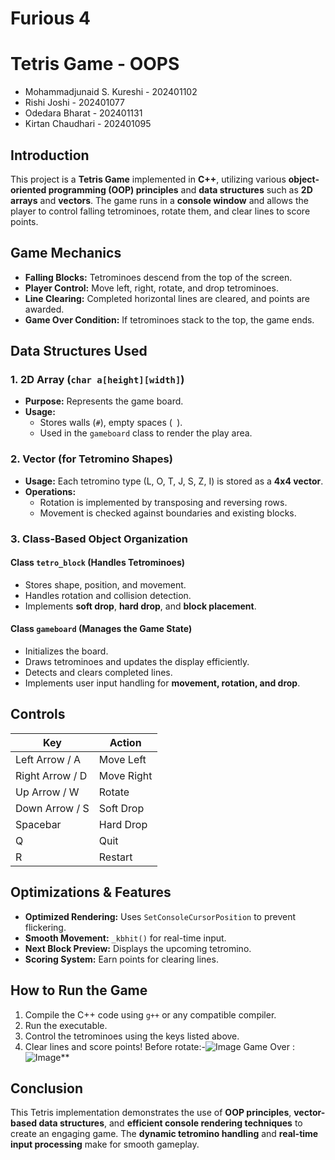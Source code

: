 # Furious 4

# Tetris Game - OOPS
- Mohammadjunaid S. Kureshi - 202401102
- Rishi Joshi - 202401077
- Odedara Bharat - 202401131
- Kirtan Chaudhari - 202401095
## Introduction
This project is a **Tetris Game** implemented in **C++**, utilizing various **object-oriented programming (OOP) principles** and **data structures** such as **2D arrays** and **vectors**. The game runs in a **console window** and allows the player to control falling tetrominoes, rotate them, and clear lines to score points.

## **Game Mechanics**
- **Falling Blocks:** Tetrominoes descend from the top of the screen.
- **Player Control:** Move left, right, rotate, and drop tetrominoes.
- **Line Clearing:** Completed horizontal lines are cleared, and points are awarded.
- **Game Over Condition:** If tetrominoes stack to the top, the game ends.

## **Data Structures Used**
### **1. 2D Array (`char a[height][width]`)**
- **Purpose:** Represents the game board.
- **Usage:**
  - Stores walls (`#`), empty spaces (` `).
  - Used in the `gameboard` class to render the play area.

### **2. Vector (for Tetromino Shapes)**
- **Usage:** Each tetromino type (L, O, T, J, S, Z, I) is stored as a **4x4 vector**.
- **Operations:**
  - Rotation is implemented by transposing and reversing rows.
  - Movement is checked against boundaries and existing blocks.

### **3. Class-Based Object Organization**
#### **Class `tetro_block` (Handles Tetrominoes)**
- Stores shape, position, and movement.
- Handles rotation and collision detection.
- Implements **soft drop**, **hard drop**, and **block placement**.

#### **Class `gameboard` (Manages the Game State)**
- Initializes the board.
- Draws tetrominoes and updates the display efficiently.
- Detects and clears completed lines.
- Implements user input handling for **movement, rotation, and drop**.

## **Controls**
| Key | Action |
|-----|--------|
| Left Arrow / A | Move Left |
| Right Arrow / D | Move Right |
| Up Arrow / W | Rotate |
| Down Arrow / S | Soft Drop |
| Spacebar | Hard Drop |
| Q | Quit |
| R | Restart |

## **Optimizations & Features**
- **Optimized Rendering:** Uses `SetConsoleCursorPosition` to prevent flickering.
- **Smooth Movement:** `_kbhit()` for real-time input.
- **Next Block Preview:** Displays the upcoming tetromino.
- **Scoring System:** Earn points for clearing lines.

## **How to Run the Game**
1. Compile the C++ code using `g++` or any compatible compiler.
2. Run the executable.
3. Control the tetrominoes using the keys listed above.
4. Clear lines and score points!
Before rotate:-![Image](https://github.com/user-attachments/assets/08a82e0f-4ade-433e-a46a-d912d0aa0b9f)
 Game Over : ![Image](https://github.com/user-attachments/assets/e69e00e7-3928-4eaf-9356-922ccdf7cea1)**

## **Conclusion**
This Tetris implementation demonstrates the use of **OOP principles**, **vector-based data structures**, and **efficient console rendering techniques** to create an engaging game. The **dynamic tetromino handling** and **real-time input processing** make for smooth gameplay.

